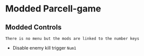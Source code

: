 # Modded Parcell-game
## Modded Controls
`There is no menu but the mods are linked to the number keys`
* Disable enemy kill trigger `Num1`
